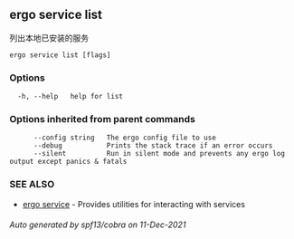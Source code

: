 ## ergo service list

列出本地已安装的服务

```
ergo service list [flags]
```

### Options

```
  -h, --help   help for list
```

### Options inherited from parent commands

```
      --config string   The ergo config file to use
      --debug           Prints the stack trace if an error occurs
      --silent          Run in silent mode and prevents any ergo log output except panics & fatals
```

### SEE ALSO

* [ergo service](ergo_service.md)	 - Provides utilities for interacting with services

###### Auto generated by spf13/cobra on 11-Dec-2021
